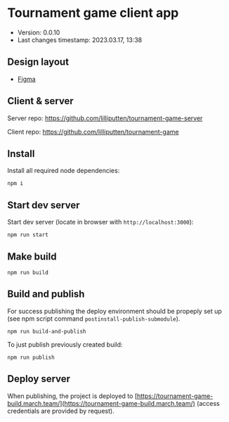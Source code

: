 <!--
@since 2023.02.07, 20:04
@changed 2023.02.09, 16:22
-->

# Tournament game client app

- Version: 0.0.10
- Last changes timestamp: 2023.03.17, 13:38

## Design layout

- [Figma](https://www.figma.com/file/C1ylOhuxpqwMitM11JHE8Y/%D0%A8%D0%BA%D0%BE%D0%BB%D0%B0%2F-%D1%81%D0%B5%D1%80%D0%B2%D0%B8%D1%81%D1%8B?node-id=2323%3A1061&t=vjG6YjAtpOyUFoIc-0)

## Client & server

Server repo: https://github.com/lilliputten/tournament-game-server

Client repo: https://github.com/lilliputten/tournament-game

## Install

Install all required node dependencies:

```
npm i
```

## Start dev server

Start dev server (locate in browser with `http://localhost:3000`):

```
npm run start
```

## Make build

```
npm run build
```

## Build and publish

For success publishing the deploy environment should be propeply set up (see
npm script command `postinstall-publish-submodule`).

```
npm run build-and-publish
```

To just publish previously created build:

```
npm run publish
```

## Deploy server

When publishing, the project is deployed to
[https://tournament-game-build.march.team/](https://tournament-game-build.march.team/)
(access credentials are provided by request).
